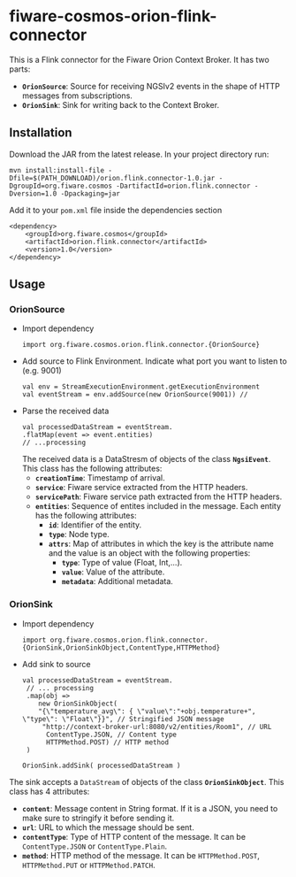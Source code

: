 # fiware-cosmos-orion-flink-connector

This is a Flink connector for the Fiware Orion Context Broker.
It has two parts:
 * **`OrionSource`**: Source for receiving NGSIv2 events in the shape of HTTP messages from subscriptions.
 * **`OrionSink`**: Sink for writing back to the Context Broker.

## Installation

Download the JAR from the latest release.
In your project directory run:
```
mvn install:install-file -Dfile=$(PATH_DOWNLOAD)/orion.flink.connector-1.0.jar -DgroupId=org.fiware.cosmos -DartifactId=orion.flink.connector -Dversion=1.0 -Dpackaging=jar
```

Add it to your `pom.xml` file inside the dependencies section
```
<dependency>
    <groupId>org.fiware.cosmos</groupId>
    <artifactId>orion.flink.connector</artifactId>
    <version>1.0</version>
</dependency>
```

## Usage
### OrionSource

* Import dependency
    ```
    import org.fiware.cosmos.orion.flink.connector.{OrionSource}
    ```
* Add source to Flink Environment. Indicate what port you want to listen to (e.g. 9001)
    ```
    val env = StreamExecutionEnvironment.getExecutionEnvironment
    val eventStream = env.addSource(new OrionSource(9001)) //
    ```
* Parse the received data
    ```
    val processedDataStream = eventStream.
    .flatMap(event => event.entities)
    // ...processing
    ```
    The received data is a DataStresm of objects of the class **`NgsiEvent`**. This class has the following attributes:
    * **`creationTime`**: Timestamp of arrival.
    * **`service`**: Fiware service extracted from the HTTP headers.
    * **`servicePath`**: Fiware service path extracted from the HTTP headers.
    * **`entities`**: Sequence of entites included in the message. Each entity has the following attributes:
      * **`id`**: Identifier of the entity.
      * **`type`**: Node type.
      * **`attrs`**: Map of attributes in which the key is the attribute name and the value is an object with the following properties:
        * **`type`**: Type of value (Float, Int,...).
        * **`value`**: Value of the attribute.
        * **`metadata`**: Additional metadata.


### OrionSink
* Import dependency
    ```
    import org.fiware.cosmos.orion.flink.connector.{OrionSink,OrionSinkObject,ContentType,HTTPMethod}
    ```
* Add sink to source
    ```
    val processedDataStream = eventStream.
     // ... processing
     .map(obj =>
        new OrionSinkObject(
        "{\"temperature_avg\": { \"value\":"+obj.temperature+", \"type\": \"Float\"}}", // Stringified JSON message
         "http://context-broker-url:8080/v2/entities/Room1", // URL
          ContentType.JSON, // Content type
          HTTPMethod.POST) // HTTP method
     )

    OrionSink.addSink( processedDataStream )
    ```
The sink accepts a `DataStream` of objects of the class **`OrionSinkObject`**. This class has 4 attributes:
 - **`content`**: Message content in String format. If it is a JSON, you need to make sure to stringify it before sending it.
 - **`url`**: URL to which the message should be sent.
 - **`contentType`**: Type of HTTP content of the message. It can be `ContentType.JSON` or `ContentType.Plain`.
 - **`method`**: HTTP method of the message. It can be `HTTPMethod.POST`, `HTTPMethod.PUT` or `HTTPMethod.PATCH`.